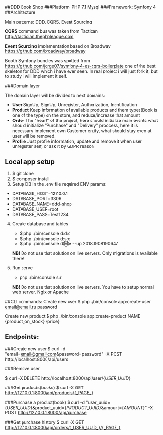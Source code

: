 ##DDD Book Shop
###Platform: PHP 7.1  Mysql
###Framework: Symfony 4
##Architecture

Main patterns: DDD, CQRS, Event Sourcing

**CQRS** command bus was taken from Tactican http://tactician.thephpleague.com

**Event Sourcing** implementation based on Broadway https://github.com/broadway/broadway

Booth Symfony bundles was spotted from https://github.com/jorge07/symfony-4-es-cqrs-boilerplate one of the best skeleton 
for DDD which i have ever seen. In real project i will just  fork it, but to study i will implement it self.


###Domain layer

The domain layer will be divided to next domains: 
- **User** SignUp, SignUp, Unregister, Authorization, Inentification
- **Product** Keep information of available products and them types(Book is one of the type) on the store, and reduce/increase that amount
- **Order** The "heart" of the project, here should initialize main events what should initialize "Purchase" and "Delivery" proccess, here it is necessary implement own Customer entity, what should stay even at user will be removed.
- **Profile**  Just profile information, update and remove it when user unregister self, or ask it by GDPR reason



## Local app setup
1. $ git clone
2. $ composer install
3. Setup DB in the .env file required ENV params:
  - DATABASE_HOST=127.0.0.1
  - DATABASE_PORT=3306
  - DATABASE_NAME=ddd-shop
  - DATABASE_USER=root
  - DATABASE_PASS=Test1234
4. Create database and tables
	- $ php ./bin/console d:d:c
	- $ php ./bin/console d:s:c
	- $ php ./bin/console d:m:e --up 20180908190647
	
	**NB!** Do not use that solution on live servers. Only migrations is available there!
5. Run serve
	- php ./bin/console s:r
	
	**NB!** Do not use that solution on live servers. You have to setup normal web server. Ngix or Apache
	
	
##CLI commands:
Create new user
$ php ./bin/console app:create-user email@email.ru password

Create new product
$ php ./bin/console app:create-product NAME {product_on_stock} {price}

## Endpoints:

###Create new user
$ curl -d "email=email@gmail.com&password=password" -X POST http://localhost:8000/api/users

###Remove user

$ curl -X DELETE http://localhost:8000/api/user/{_USER_UUID_}

###Get products(books)
$ curl -X GET http://127.0.0.1:8000/api/products/{_PAGE_}

###Purchase a product(book)
$ curl -d "user_uuid={_USER_UUID_}&product_uuid={_PRODUCT_UUID_}&amount={_AMOUNT_}" -X POST http://127.0.0.1:8000/api/purchase


###Get purchase history
$ curl -X GET http://127.0.0.1:8000/api/orders/{_USER_UUID_}/{_PAGE_}